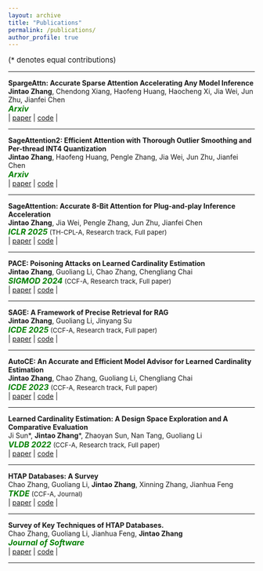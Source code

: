 ```yaml
---
layout: archive
title: "Publications"
permalink: /publications/
author_profile: true
---
```

<!-- 
{% if author.googlescholar %}
  You can also find my articles on <u><a href="{{author.googlescholar}}">my Google Scholar profile</a>.</u>
{% endif %}

{% include base_path %}

{% for post in site.publications reversed %}
  {% include archive-single.html %}
{% endfor %} -->

<span style="font-size:15px;">(* denotes equal contributions)  </span>
  
---
**SpargeAttn: Accurate Sparse Attention Accelerating Any Model Inference**  
**Jintao Zhang**, Chendong Xiang, Haofeng Huang, Haocheng Xi, Jia Wei, Jun Zhu, Jianfei Chen  
<span style="color:green; font-style:italic; font-size:16px; font-weight:bold;">Arxiv</span>  
| [paper](https://arxiv.org/abs/2502.18137)
| [code](https://github.com/thu-ml/SpargeAttn) |

---
**SageAttention2: Efficient Attention with Thorough Outlier Smoothing and Per-thread INT4 Quantization**  
**Jintao Zhang**, Haofeng Huang, Pengle Zhang, Jia Wei, Jun Zhu, Jianfei Chen  
<span style="color:green; font-style:italic; font-size:16px; font-weight:bold;">Arxiv</span>  
| [paper](https://arxiv.org/abs/2411.10958)
| [code](https://github.com/thu-ml/SageAttention) |

---
**SageAttention: Accurate 8-Bit Attention for Plug-and-play Inference Acceleration**  
**Jintao Zhang**, Jia Wei, Pengle Zhang, Jun Zhu, Jianfei Chen  
<span style="color:green; font-style:italic; font-size:16px; font-weight:bold;">ICLR 2025</span> <span style="font-size:13px;">(TH-CPL-A, Research track, Full paper)</span>   
| [paper](https://arxiv.org/abs/2410.02367)
| [code](https://github.com/thu-ml/SageAttention) |

---
**PACE: Poisoning Attacks on Learned Cardinality Estimation**  
**Jintao Zhang**, Guoliang Li, Chao Zhang, Chengliang Chai  
<span style="color:green; font-style:italic; font-size:16px; font-weight:bold;">SIGMOD 2024</span> <span style="font-size:13px;">(CCF-A, Research track, Full paper)</span>   
| [paper](https://arxiv.org/pdf/2409.15990)
| [code]() |

---
**SAGE: A Framework of Precise Retrieval for RAG**  
**Jintao Zhang**, Guoliang Li, Jinyang Su  
<span style="color:green; font-style:italic; font-size:16px; font-weight:bold;">ICDE 2025</span> <span style="font-size:13px;">(CCF-A, Research track, Full paper)</span>  
| [paper]()
| [code]() |

---
**AutoCE: An Accurate and Efficient Model Advisor for Learned Cardinality Estimation**  
**Jintao Zhang**, Chao Zhang, Guoliang Li, Chengliang Chai  
<span style="color:green; font-style:italic; font-size:16px; font-weight:bold;">ICDE 2023</span> <span style="font-size:13px;">(CCF-A, Research track, Full paper)</span>  
| [paper](https://dbgroup.cs.tsinghua.edu.cn/ligl/papers/AutoCE_camera_ready_ICDE2023.pdf)
| [code]() |

---
**Learned Cardinality Estimation: A Design Space Exploration and A Comparative Evaluation**  
Ji Sun*, **Jintao Zhang***, Zhaoyan Sun, Nan Tang, Guoliang Li  
<span style="color:green; font-style:italic; font-size:16px; font-weight:bold;">VLDB 2022</span> <span style="font-size:13px;">(CCF-A, Research track, Full paper)</span>  
| [paper](https://vldb.org/pvldb/vol15/p85-li.pdf)
| [code](https://github.com/jt-zhang/CardinalityEstimationTestbed) |

---
**HTAP Databases: A Survey**  
Chao Zhang, Guoliang Li, **Jintao Zhang**, Xinning Zhang, Jianhua Feng  
<span style="color:green; font-style:italic; font-size:16px; font-weight:bold;">TKDE</span> <span style="font-size:13px;">(CCF-A, Journal)</span>  
| [paper](https://dbgroup.cs.tsinghua.edu.cn/ligl/papers/HTAP_Databases_A_Survey.pdf)
| [code]() |

---
**Survey of Key Techniques of HTAP Databases.**  
Chao Zhang, Guoliang Li, Jianhua Feng, **Jintao Zhang**  
<span style="color:green; font-style:italic; font-size:16px; font-weight:bold;">Journal of Software</span>   
| [paper](http://www.jos.org.cn/josen/article/pdf/6713)
| [code]() |

---
